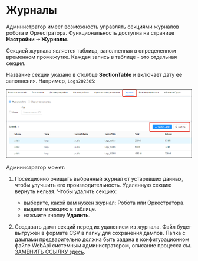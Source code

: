# Журналы

Администратор имеет возможность управлять секциями журналов робота и Оркестратора. Функциональность доступна на странице **Настройки ➝ Журналы**.

Секцией журнала является таблица, заполненная в определенном временном промежутке. Каждая запись в таблице - это отдельная секция. 

Название секции указано в столбце **SectionTable** и включает дату ее заполнения. Например, `Logs202305`: 

![](../../orchestrator-new/resources/orchestrator-admin/journals-settings.png)

Администратор может:
1. Посекционно очищать выбранный журнал от устаревших данных, чтобы улучшить его производительность. Удаленную секцию вернуть нельзя. Чтобы удалить секцию:
   * выберите, какой вам нужен журнал: Робота или Оркестратора.
   * выделите секцию в таблице. 
   * нажмите кнопку **Удалить**. 

2. Создавать дамп секций перед их удалением из журнала. Файл будет выгружен в формате CSV в папку для сохранения дампов. Папка с дампами предварительно должна быть задана в конфигурационном файле WebApi системным администратором, описание процесса см. [ЗАМЕНИТЬ ССЫЛКУ здесь](https://docs.primo-rpa.ru/primo-rpa/orchestrator/fine-tuning/log-section-dump-folder).